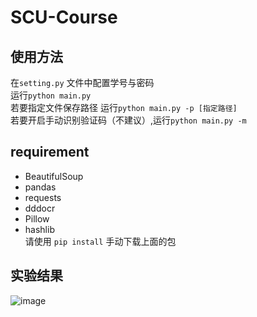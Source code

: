 # SCU-Course
## 使用方法
在`setting.py` 文件中配置学号与密码  
运行`python main.py`  
若要指定文件保存路径 运行`python main.py -p [指定路径]`   
若要开启手动识别验证码（不建议）,运行`python main.py -m `   
## requirement
* BeautifulSoup
* pandas
* requests
* dddocr  
* Pillow
* hashlib  
请使用 `pip install` 手动下载上面的包 
## 实验结果  
![image](https://user-images.githubusercontent.com/77262518/207874662-29465ad5-a183-4e9e-ab4b-064d256cedd1.png)
